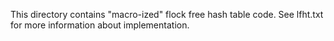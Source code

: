 This directory contains "macro-ized" flock free hash table code. See lfht.txt for more information about implementation.
